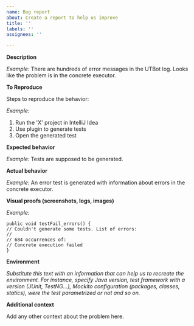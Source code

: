 ```yaml
---
name: Bug report
about: Create a report to help us improve
title: ''
labels: ''
assignees: ''

---
```


**Description**

_Example:_ There are hundreds of error messages in the UTBot log. Looks like the problem is in the concrete executor.

**To Reproduce**

Steps to reproduce the behavior:

_Example:_

1. Run the 'X' project in IntelliJ Idea
2. Use plugin to generate tests
3. Open the generated test

**Expected behavior**

_Example:_ Tests are supposed to be generated.

**Actual behavior**

_Example:_ An error test is generated with information about errors in the concrete executor.

**Visual proofs (screenshots, logs, images)**

_Example:_
~~~
public void testFail_errors() {
// Couldn't generate some tests. List of errors:
//
// 684 occurrences of:
// Concrete execution failed
}
~~~

**Environment**

_Substitute this text with an information that can help us to recreate the environment. For instance, specify Java version, test framework with a version (JUnit, TestNG...), Mockito configuration (packages, classes, statics), were the test parametrized or not and so on._

**Additional context**

Add any other context about the problem here.
